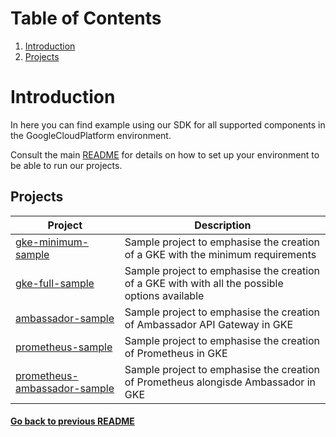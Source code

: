 # Table of Contents
1. [Introduction](#introduction)
2. [Projects](#projects)
# Introduction

In here you can find example using our SDK for all supported components in the GoogleCloudPlatform environment.

Consult the main [README](../README.md) for details on how to set up your environment to be able to run our projects.

## Projects

| Project                                                                 	| Description                                                                                              	|
|-------------------------------------------------------------------------	|---------------------------------------------------------------------------------------------------------- |
| [ gke-minimum-sample ]( ./gke-minimum-sample/ )                          	| Sample project to emphasise the creation of a GKE with the minimum requirements                         	|
| [ gke-full-sample ]( ./gke-full-sample/ )                               	| Sample project to emphasise the creation of a GKE with with all the possible options available           	|
| [ ambassador-sample ]( ./ambassador-sample/ )                            	| Sample project to emphasise the creation of Ambassador API Gateway in GKE                               	|
| [ prometheus-sample ]( ./prometheus-sample/ )                           	| Sample project to emphasise the creation of Prometheus in GKE                                            	|
| [ prometheus-ambassador-sample ]( ./prometheus-ambassador-sample/ )     	| Sample project to emphasise the creation of Prometheus alongisde Ambassador in GKE                       	|

#### [Go back to previous README](../README.md)